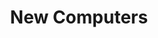 ---
title: "New Computers"
url: /bahia-blanca/new-computers-martiniano-rodriguez/
shop: ordenador
---